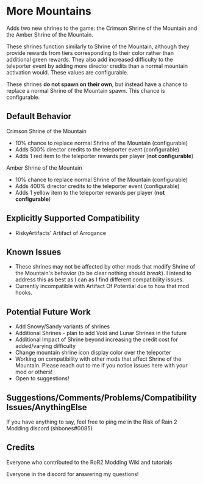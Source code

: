 # More Mountains
Adds two new shrines to the game: the Crimson Shrine of the Mountain and the Amber Shrine of the Mountain.

These shrines function similarly to Shrine of the Mountain, although they provide rewards from tiers corresponding to their color rather than additional green rewards. They also add increased difficulty to the teleporter event by adding more director credits than a normal mountain activation would. These values are configurable.

These shrines **do not spawn on their own**, but instead have a chance to replace a normal Shrine of the Mountain spawn. This chance is configurable.

## Default Behavior
Crimson Shrine of the Mountain
* 10% chance to replace normal Shrine of the Mountain (configurable)
* Adds 500% director credits to the teleporter event (configurable)
* Adds 1 red item to the teleporter rewards per player (**not configurable**)

Amber Shrine of the Mountain
* 10% chance to replace normal Shrine of the Mountain (configurable)
* Adds 400% director credits to the teleporter event (configurable)
* Adds 1 yellow item to the teleporter rewards per player (**not configurable**)

## Explicitly Supported Compatibility
* RiskyArtifacts' Artifact of Arrogance

## Known Issues
* These shrines may not be affected by other mods that modify Shrine of the Mountain's behavior (to be clear nothing should *break*). I intend to address this as best as I can as I find different compatibility issues.
* Currently incompatible with Artifact Of Potential due to how that mod hooks.

## Potential Future Work
* Add Snowy/Sandy variants of shrines
* Additional Shrines - plan to add Void and Lunar Shrines in the future
* Additional Impact of Shrine beyond increasing the credit cost for added/varying difficulty
* Change mountain shrine icon display color over the teleporter
* Working on compatibility with other mods that affect Shrine of the Mountain. Please reach out to me if you notice issues here with your mod or others!
* Open to suggestions!

## Suggestions/Comments/Problems/CompatibilityIssues/AnythingElse
If you have anything to say, feel free to ping me in the Risk of Rain 2 Modding discord (shbones#0085)

## Credits
Everyone who contributed to the RoR2 Modding Wiki and tutorials

Everyone in the discord for answering my questions!
